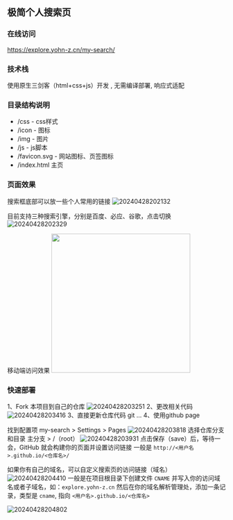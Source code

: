 ## 极简个人搜索页
### 在线访问
https://explore.yohn-z.cn/my-search/
### 技术栈
使用原生三剑客（html+css+js）开发 , 无需编译部署, 响应式适配
### 目录结构说明
* /css  - css样式
* /icon  - 图标
* /img  - 图片
* /js  - js脚本
* /favicon.svg  - 网站图标、页签图标
* /index.html  主页
### 页面效果
搜索框底部可以放一些个人常用的链接
![20240428202132](http://oss.yohn-z.cn/img/20240428202132.png)

目前支持三种搜索引擎，分别是百度、必应、谷歌，点击切换
![20240428202329](http://oss.yohn-z.cn/img/20240428202329.png)

移动端访问效果
<img src="http://oss.yohn-z.cn/img/20240428202557.png" width="320" />

### 快速部署
1、Fork 本项目到自己的仓库
![20240428203251](http://oss.yohn-z.cn/img/20240428203251.png)
2、更改相关代码
![20240428203416](http://oss.yohn-z.cn/img/20240428203416.png)
3、直接更新仓库代码
git ...
4、使用github page

找到配置项 my-search > Settings > Pages
![20240428203818](http://oss.yohn-z.cn/img/20240428203818.png)
选择仓库分支和目录 主分支 > /（root）
![20240428203931](http://oss.yohn-z.cn/img/20240428203931.png)
点击保存（save）后，等待一会，GitHub 就会构建你的页面并设置访问链接
一般是 `http://<用户名>.github.io/<仓库名>/`

如果你有自己的域名，可以自定义搜索页的访问链接（域名）
![20240428204410](http://oss.yohn-z.cn/img/20240428204410.png)
一般是在项目根目录下创建文件 `CNAME`
并写入你的访问域名或者子域名，如：`explore.yohn-z.cn`
然后在你的域名解析管理处，添加一条记录，类型是 `cname`, 指向 `<用户名>.github.io/<仓库名>`

![20240428204802](http://oss.yohn-z.cn/img/20240428204802.png)







